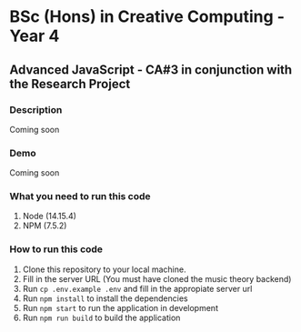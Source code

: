 # BSc (Hons) in Creative Computing - Year 4

## Advanced JavaScript - CA#3 in conjunction with the Research Project

### Description

Coming soon

### Demo

Coming soon

### What you need to run this code

1. Node (14.15.4)
2. NPM (7.5.2)

### How to run this code

1. Clone this repository to your local machine.
2. Fill in the server URL (You must have cloned the music theory backend)
3. Run `cp .env.example .env` and fill in the appropiate server url
4. Run `npm install` to install the dependencies
5. Run `npm start` to run the application in development
6. Run `npm run build` to build the application
